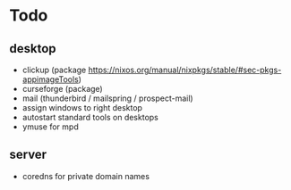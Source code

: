 # Todo

## desktop

* clickup (package https://nixos.org/manual/nixpkgs/stable/#sec-pkgs-appimageTools)
* curseforge (package)
* mail (thunderbird / mailspring / prospect-mail)
* assign windows to right desktop
* autostart standard tools on desktops
* ymuse for mpd

## server

* coredns for private domain names
